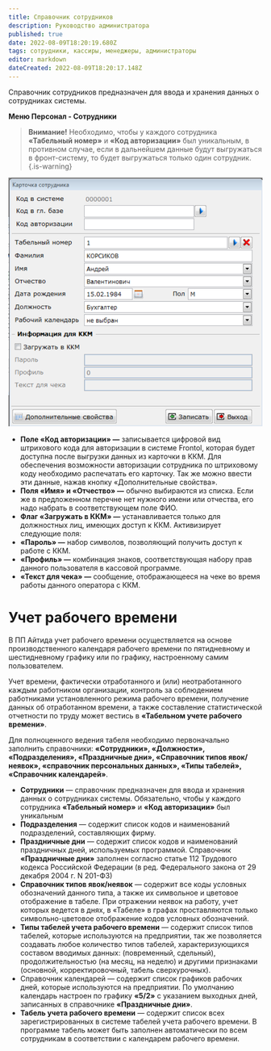 ```yaml
---
title: Справочник сотрудников
description: Руководство администратора
published: true
date: 2022-08-09T18:20:19.680Z
tags: сотрудники, кассиры, менеджеры, администраторы
editor: markdown
dateCreated: 2022-08-09T18:20:17.148Z
---
```


Справочник сотрудников предназначен для ввода и хранения данных о сотрудниках системы.

**Меню Персонал - Сотрудники**

> **Внимание!** Необходимо, чтобы у каждого сотрудника **«Табельный номер»** и **«Код авторизации»** был уникальным, в противном случае, если в дальнейшем данные будут выгружаться в фронт-систему, то будет выгружаться только один сотрудник.
{.is-warning}


![](/images/admin-guide/directories/employees/436152b0356e3e9d5301721dcb6af8fb.png)

-   **Поле «Код авторизации» —** записывается цифровой вид штрихового кода для авторизации в системе Frontol, которая будет доступна после выгрузки данных из карточки в ККМ. Для обеспечения возможности авторизации сотрудника по штриховому коду необходимо распечатать его карточку. Так же можно ввести эти данные, нажав кнопку «Дополнительные свойства».
-   **Поля «Имя» и «Отчество» —** обычно выбираются из списка. Если же в предложенном перечне нет нужного имени или отчества, его надо набрать в соответствующем поле ФИО.
-   **Флаг «Загружать в ККМ» —** устанавливается только для должностных лиц, имеющих доступ к ККМ. Активизирует следующие поля:
-   **«Пароль» —** набор символов, позволяющий получить доступ к работе с ККМ.
-   **«Профиль» —** комбинация знаков, соответствующая набору прав данного пользователя в кассовой программе.
-   **«Текст для чека» —** сообщение, отображающееся на чеке во время работы данного оператора с ККМ.

# Учет рабочего времени

В ПП Айтида учет рабочего времени осуществляется на основе производственного календаря рабочего времени по пятидневному и шестидневному графику или по графику, настроенному самим пользователем.

Учет времени, фактически отработанного и (или) неотработанного каждым работником организации, контроль за соблюдением работниками установленного режима рабочего времени, получение данных об отработанном времени, а также составление статистической отчетности по труду может вестись в **«Табельном учете рабочего времени»**.

Для полноценного ведения табеля необходимо первоначально заполнить справочники: **«Сотрудники», «Должности», «Подразделения», «Праздничные дни», «Справочник типов явок/неявок», «справочник персональных данных», «Типы табелей», «Справочник календарей»**.

-   **Сотрудники** — справочник предназначен для ввода и хранения данных о сотрудниках системы. Обязательно, чтобы у каждого сотрудника **«Табельный номер»** и **«Код авторизации»** был уникальным
-   **Подразделения** — содержит список кодов и наименований подразделений, составляющих фирму.
-   **Праздничные дни** — содержит список кодов и наименований праздничных дней, используемых программой. Справочник **«Праздничные дни»** заполнен согласно статье 112 Трудового кодекса Российской Федерации (в ред. Федерального закона от 29 декабря 2004 г. N 201-ФЗ)
-   **Справочник типов явок/неявок** — содержит все коды условных обозначений данного типа, а также их символьное и цветовое отображение в табеле. При отражении неявок на работу, учет которых ведется в днях, в «Табеле» в графах проставляются только символьно-цветовое отображение кодов условных обозначений.
-   **Типы табелей учета рабочего времени** — содержит список типов табелей, которые используются на предприятии, так же позволяется создавать любое количество типов табелей, характеризующихся составом вводимых данных: (повременный, сдельный), продолжительностью (на месяц, на неделю) и другими признаками (основной, корректировочный, табель сверхурочных).
-   Справочник календарей — содержит список графиков рабочих дней, которые используются на предприятии. По умолчанию календарь настроен по графику **«5/2»** с указанием выходных дней, записанных в справочнике **«Праздничные дни»**.
-   **Табель учета рабочего времени** — содержит список всех зарегистрированных в системе табелей учета рабочего времени. В программе табель может быть заполнен автоматически по всем сотрудникам в соответствии с календарем рабочего времени.

